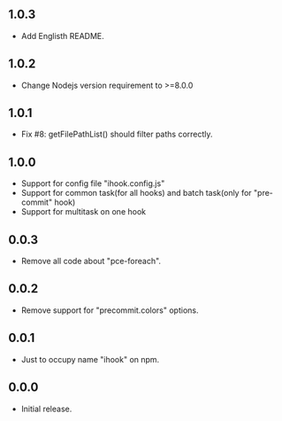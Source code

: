 ## 1.0.3
- Add Englisth README.

## 1.0.2
- Change Nodejs version requirement to >=8.0.0

## 1.0.1
- Fix #8: getFilePathList() should filter paths correctly.

## 1.0.0
- Support for config file "ihook.config.js"
- Support for common task(for all hooks) and batch task(only for "pre-commit" hook)
- Support for multitask on one hook

## 0.0.3
- Remove all code about "pce-foreach".

## 0.0.2
- Remove support for "precommit.colors" options.

## 0.0.1
- Just to occupy name "ihook" on npm.

## 0.0.0
- Initial release.
